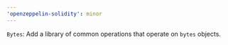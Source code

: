 ```yaml
---
'openzeppelin-solidity': minor
---
```


`Bytes`: Add a library of common operations that operate on `bytes` objects.
